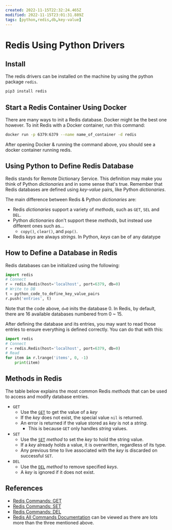 ```yaml
---
created: 2022-11-15T22:32:24.465Z
modified: 2022-11-15T23:01:31.889Z
tags: [python,redis,db,key-value]
---
```

# Redis Using Python Drivers

## Install

The redis drivers can be installed on the machine by using the python package `redis`.

```py
pip3 install redis
```

## Start a Redis Container Using Docker

There are many ways to init a Redis database. Docker might be the best one however. To init Redis with a Docker container, run this command:

```sh
docker run -p 6379:6379 --name name_of_container -d redis
```

After opening Docker & running the command above, you should see a docker container running redis.

## Using Python to Define Redis Database

Redis stands for Remote Dictionary Service. This definition may make you think of Python *dictionaries* and in some sense that's true. Remember that Redis databases are defined using *key-value* pairs, like Python *dictionaries*.

The main difference between Redis & Python *dictionaries* are:

* Redis *dictionaries* support a variety of *methods*, such as `GET`, `SEL` and `DEL`.
* Python *dictionaries* don't support these *methods*, but instead use different ones such as...
  * `copy()`, `clear()`, and `pop()`.
* Redis *keys* are always *strings*. In Python, *keys* can be of any datatype

## How to Define a Database in Redis

Redis databases can be initialized using the following:

```py
import redis
# Connect
r = redis.Redis(host='localhost', port=6379, db=0)
# Write to DB
t = python_code_to_define_key_value_pairs
r.push('entries', t)
```

Note that the code above, `d=0` inits the database 0. In Redis, by default, there are 16 available databases numbered from 0 ~ 15.

After defining the database and its entries, you may want to read those entries to ensure everything is defined correctly. You can do that with this:

```py
import redis
# Connect
r = redis.Redis(host='localhost', port=6379, db=0)
# Read
for item in r.lrange('items', 0, -1)
    print(item)
```

## Methods in Redis

The table below explains the most common Redis *methods* that can be used to access and modify database entries.

* `GET`
  * Use the [`GET`][redis-get] to get the value of a *key*
  * If the *key* does not exist, the special value `nil` is returned.
  * An error is returned if the value stored as *key* is not a *string*.
    * This is because `GET` only handles *string* values.
* `SET`
  * Use the [`SET`][redis-set] *method* to set the *key* to hold the string value.
  * If a *key* already holds a value, it is overwritten, regardless of its type.
  * Any previous time to live associated with the *key* is discarded on successful `SET`.
* `DEL`
  * Use the [`DEL`][redis-del] *method* to remove specified *keys*.
  * A *key* is ignored if it does not exist.

## References

* [Redis Commands: GET][redis-get]
* [Redis Commands: SET][redis-set]
* [Redis Commands: DEL][redis-del]
* [Redis All Commands Documentation][redis-all-cmd] can be viewed as there are lots more than the three mentioned above.

<!-- Hidden References -->

[redis-get]: https://redis.io/commands/get "Redis Commands: GET"
[redis-set]: https://redis.io/commands/set "Redis Commands: SET"
[redis-del]: https://redis.io/commands/del "Redis Commands: DEL"
[redis-all-cmd]: https://redis.io/commands/ "Redis Commands (all)"
